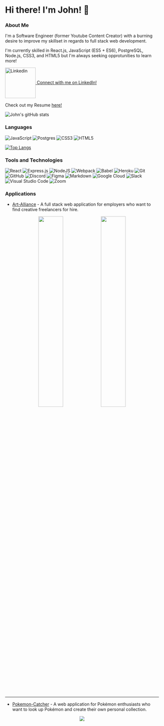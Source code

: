 # Hi there! I'm John! 👋

### About Me
I'm a Software Engineer (former Youtube Content Creator) with a burning desire to improve my skillset in regards to full stack web development.

I'm currently skilled in React.js, JavaScript (ES5 + ES6), PostgreSQL, Node.js, CSS3, and HTML5 but I'm always seeking opprotunities to learn more!

<a href="https://www.linkedin.com/in/john-baik/">
  <img align="center" src="https://cliply.co/wp-content/uploads/2021/02/372102050_LINKEDIN_ICON_TRANSPARENT_1080.gif" alt="Linkedin" width="100"/> Connect with me on LinkedIn!
</a>

Check out my Resume [here!](https://drive.google.com/file/d/1mMQusUFkyahxqa5aNLDN9Al8WmIbfj8i/view?usp=sharing)

![John's gitHub stats](https://github-readme-stats.vercel.app/api?username=John-Baik&theme=dracula&show_icons=true) 

### Languages
![JavaScript](https://img.shields.io/badge/javascript-%23323330.svg?style=for-the-badge&logo=javascript&logoColor=%23F7DF1E)
![Postgres](https://img.shields.io/badge/postgres-%23316192.svg?style=for-the-badge&logo=postgresql&logoColor=white)
![CSS3](https://img.shields.io/badge/css3-%231572B6.svg?style=for-the-badge&logo=css3&logoColor=white)
![HTML5](https://img.shields.io/badge/html5-%23E34F26.svg?style=for-the-badge&logo=html5&logoColor=white)

[![Top Langs](https://github-readme-stats.vercel.app/api/top-langs/?username=John-Baik&layout=compact&theme=tokyonight)](https://github.com/anuraghazra/github-readme-stats)


### Tools and Technologies
![React](https://img.shields.io/badge/react-%2320232a.svg?style=for-the-badge&logo=react&logoColor=%2361DAFB)
![Express.js](https://img.shields.io/badge/express.js-%23404d59.svg?style=for-the-badge&logo=express&logoColor=%2361DAFB)
![NodeJS](https://img.shields.io/badge/node.js-6DA55F?style=for-the-badge&logo=node.js&logoColor=white)
![Webpack](https://img.shields.io/badge/webpack-%238DD6F9.svg?style=for-the-badge&logo=webpack&logoColor=black)
![Babel](https://img.shields.io/badge/Babel-F9DC3e?style=for-the-badge&logo=babel&logoColor=black)
![Heroku](https://img.shields.io/badge/heroku-%23430098.svg?style=for-the-badge&logo=heroku&logoColor=white)
![Git](https://img.shields.io/badge/git-%23F05033.svg?style=for-the-badge&logo=git&logoColor=white)
![GitHub](https://img.shields.io/badge/github-%23121011.svg?style=for-the-badge&logo=github&logoColor=white)
![Discord](https://img.shields.io/badge/Discord-7289DA?style=for-the-badge&logo=discord&logoColor=white)
![Figma](https://img.shields.io/badge/figma-%23F24E1E.svg?style=for-the-badge&logo=figma&logoColor=white)
![Markdown](https://img.shields.io/badge/Markdown-000000?style=for-the-badge&logo=markdown&logoColor=white)
![Google Cloud](https://img.shields.io/badge/Google_Cloud-4285F4?style=for-the-badge&logo=google-cloud&logoColor=white)
![Slack](https://img.shields.io/badge/Slack-4A154B?style=for-the-badge&logo=slack&logoColor=white)
![Visual Studio Code](https://img.shields.io/badge/Visual%20Studio%20Code-0078d7.svg?style=for-the-badge&logo=visual-studio-code&logoColor=white)
![Zoom](https://img.shields.io/badge/Zoom-2D8CFF?style=for-the-badge&logo=zoom&logoColor=white)

### Applications
* [Art-Alliance](https://art-alliance.herokuapp.com/) - A full stack web application for employers who want to find creative freelancers for hire.
<p align="center">
  <img src="https://user-images.githubusercontent.com/90541276/163276600-364b5d13-03dd-4a55-8883-d9a023e947a8.gif" width="40%" />
  <img src="https://user-images.githubusercontent.com/90541276/163276453-59537fd4-e1cd-4633-9a4b-b416293d9fa0.gif" width="40%" />
</p>

_________________

* [Pokemon-Catcher](https://john-baik.github.io/pokemon-catcher/) - A web application for Pokémon enthusiasts who want to look up Pokémon and create their own personal collection.
<p align="center">
  <img src="https://user-images.githubusercontent.com/90541276/163893653-0a352cdf-0653-461b-8f4e-9d641ede0879.gif" />
</p>


